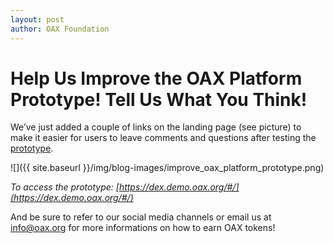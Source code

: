 ```yaml
---
layout: post
author: OAX Foundation
---
```

# Help Us Improve the OAX Platform Prototype! Tell Us What You Think! 

We’ve just added a couple of links on the landing page (see picture) to make it easier for users to leave comments and questions after testing the [prototype](https://dex.demo.oax.org/#/).

![]({{ site.baseurl }}/img/blog-images/improve_oax_platform_prototype.png)

_To access the prototype: [https://dex.demo.oax.org/#/](https://dex.demo.oax.org/#/)_

And be sure to refer to our social media channels or email us at info@oax.org for more informations on how to earn OAX tokens!
